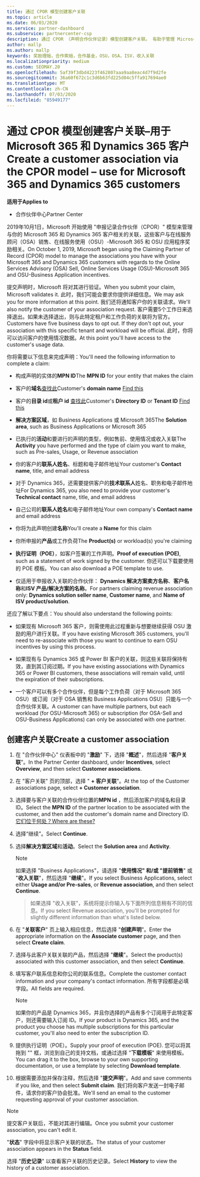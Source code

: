 ```yaml
---
title: 通过 CPOR 模型创建客户关联
ms.topic: article
ms.date: 06/03/2020
ms.service: partner-dashboard
ms.subservice: partnercenter-csp
description: 通过 CPOR （声明合作伙伴记录）模型创建客户关联。 有助于管理 Microsoft 365 和 Dynamics 365 客户的销售、使用情况、& 奖励。
author: mallp
ms.author: mallp
keywords: 奖励理赔，合作索赔，合作基金，OSU，OSA，ISV，收入关联
ms.localizationpriority: medium
ms.custom: SEOMAY.20
ms.openlocfilehash: 5af39f3dbd4223f462807aaa9aa8eac4d7f9d2fe
ms.sourcegitcommit: 36a60f672c1c3d6b63fd225d04c5ffa917694ae0
ms.translationtype: MT
ms.contentlocale: zh-CN
ms.lasthandoff: 07/03/2020
ms.locfileid: "85949177"
---
```

# <a name="create-a-customer-association-via-the-cpor-model--use-for-microsoft-365-and-dynamics-365-customers"></a><span data-ttu-id="2edd9-105">通过 CPOR 模型创建客户关联–用于 Microsoft 365 和 Dynamics 365 客户</span><span class="sxs-lookup"><span data-stu-id="2edd9-105">Create a customer association via the CPOR model – use for Microsoft 365 and Dynamics 365 customers</span></span>

<span data-ttu-id="2edd9-106">**适用于**</span><span class="sxs-lookup"><span data-stu-id="2edd9-106">**Applies to**</span></span>

- <span data-ttu-id="2edd9-107">合作伙伴中心</span><span class="sxs-lookup"><span data-stu-id="2edd9-107">Partner Center</span></span>

<span data-ttu-id="2edd9-108">2019年10月1日，Microsoft 开始使用 "申报记录合作伙伴（CPOR）" 模型来管理与你的 Microsoft 365 和 Dynamics 365 客户相关的关联，这些客户与在线服务顾问（OSA）销售、在线服务使用（OSU）-Microsoft 365 和 OSU 应用程序奖励相关。</span><span class="sxs-lookup"><span data-stu-id="2edd9-108">On October 1, 2019, Microsoft began using the Claiming Partner of Record (CPOR) model to manage the associations you have with your Microsoft 365 and Dynamics 365 customers with regards to the Online Services Advisory (OSA) Sell, Online Services Usage (OSU)-Microsoft 365 and OSU-Business Application incentives.</span></span>

<span data-ttu-id="2edd9-109">提交声明时，Microsoft 将对其进行验证。</span><span class="sxs-lookup"><span data-stu-id="2edd9-109">When you submit your claim, Microsoft validates it.</span></span> <span data-ttu-id="2edd9-110">此时，我们可能会要求你提供详细信息。</span><span class="sxs-lookup"><span data-stu-id="2edd9-110">We may ask you for more information at this point.</span></span> <span data-ttu-id="2edd9-111">我们还将通知客户你的关联请求。</span><span class="sxs-lookup"><span data-stu-id="2edd9-111">We'll also notify the customer of your association request.</span></span> <span data-ttu-id="2edd9-112">客户需要5个工作日来选择退出。如果未选择退出，则与此特定租户和工作负荷的关联将为官方。</span><span class="sxs-lookup"><span data-stu-id="2edd9-112">Customers have five business days to opt out. If they don't opt out, your association with this specific tenant and workload will be official.</span></span> <span data-ttu-id="2edd9-113">此时，你将可以访问客户的使用情况数据。</span><span class="sxs-lookup"><span data-stu-id="2edd9-113">At this point you'll have access to the customer's usage data.</span></span> 

<span data-ttu-id="2edd9-114">你将需要以下信息来完成声明：</span><span class="sxs-lookup"><span data-stu-id="2edd9-114">You'll need the following information to complete a claim:</span></span>

- <span data-ttu-id="2edd9-115">构成声明的实体的**MPN ID**</span><span class="sxs-lookup"><span data-stu-id="2edd9-115">The **MPN ID** for your entity that makes the claim</span></span>

- <span data-ttu-id="2edd9-116">客户的**域名**[查找此](https://docs.microsoft.com/partner-center/find-customer-domain-name)</span><span class="sxs-lookup"><span data-stu-id="2edd9-116">Customer's **domain name** [Find this](https://docs.microsoft.com/partner-center/find-customer-domain-name)</span></span>

- <span data-ttu-id="2edd9-117">客户的**目录 id**或**租户 id** [查找此](https://docs.microsoft.com/partner-center/find-customer-domain-name)</span><span class="sxs-lookup"><span data-stu-id="2edd9-117">Customer's **Directory ID** or **Tenant ID** [Find this](https://docs.microsoft.com/partner-center/find-customer-domain-name)</span></span>

- <span data-ttu-id="2edd9-118">**解决方案区域**，如 Business Applications 或 Microsoft 365</span><span class="sxs-lookup"><span data-stu-id="2edd9-118">The **Solution area**, such as Business Applications or Microsoft 365</span></span>

- <span data-ttu-id="2edd9-119">已执行的**活动**和要进行的声明的类型，例如售前、使用情况或收入关联</span><span class="sxs-lookup"><span data-stu-id="2edd9-119">The **Activity** you have performed and the type of claim you want to make, such as Pre-sales, Usage, or Revenue association</span></span>

- <span data-ttu-id="2edd9-120">你的客户的**联系人姓名**、标题和电子邮件地址</span><span class="sxs-lookup"><span data-stu-id="2edd9-120">Your customer's **Contact name**, title, and email address</span></span>

- <span data-ttu-id="2edd9-121">对于 Dynamics 365，还需要提供客户的**技术联系人**姓名、职务和电子邮件地址</span><span class="sxs-lookup"><span data-stu-id="2edd9-121">For Dynamics 365, you also need to provide your customer's **Technical contact** name, title, and email address</span></span>

- <span data-ttu-id="2edd9-122">自己公司的**联系人姓名**和电子邮件地址</span><span class="sxs-lookup"><span data-stu-id="2edd9-122">Your own company's **Contact name** and email address</span></span>

- <span data-ttu-id="2edd9-123">你将为此声明创建**名称**</span><span class="sxs-lookup"><span data-stu-id="2edd9-123">You'll create a **Name** for this claim</span></span>

- <span data-ttu-id="2edd9-124">你所申报的**产品**或工作负荷</span><span class="sxs-lookup"><span data-stu-id="2edd9-124">The **Product(s)** or workload(s) you're claiming</span></span>

- <span data-ttu-id="2edd9-125">**执行证明（POE）**，如客户签署的工作声明。</span><span class="sxs-lookup"><span data-stu-id="2edd9-125">**Proof of execution (POE)**, such as a statement of work signed by the customer.</span></span> <span data-ttu-id="2edd9-126">你还可以下载要使用的 POE 模板。</span><span class="sxs-lookup"><span data-stu-id="2edd9-126">You can also download a POE template to use.</span></span>

- <span data-ttu-id="2edd9-127">仅适用于申报收入关联的合作伙伴： **Dynamics 解决方案卖方名称**、**客户名称**和**ISV 产品/解决方案的名称**。</span><span class="sxs-lookup"><span data-stu-id="2edd9-127">For partners claiming revenue association only: **Dynamics solution seller name**, **Customer name**, and **Name of ISV product/solution**.</span></span> 

<span data-ttu-id="2edd9-128">还应了解以下要点：</span><span class="sxs-lookup"><span data-stu-id="2edd9-128">You should also understand the following points:</span></span>

- <span data-ttu-id="2edd9-129">如果现有 Microsoft 365 客户，则需使用此过程重新与想要继续获得 OSU 激励的用户进行关联。</span><span class="sxs-lookup"><span data-stu-id="2edd9-129">If you have existing Microsoft 365 customers, you'll need to re-associate with those you want to continue to earn OSU incentives by using this process.</span></span>

- <span data-ttu-id="2edd9-130">如果现有与 Dynamics 365 或 Power BI 客户的关联，则这些关联将保持有效，直到其订阅过期。</span><span class="sxs-lookup"><span data-stu-id="2edd9-130">If you have existing associations with Dynamics 365 or Power BI customers, these associations will remain valid, until the expiration of their subscriptions.</span></span>

- <span data-ttu-id="2edd9-131">一个客户可以有多个合作伙伴，但是每个工作负荷（对于 Microsoft 365 OSU）或订阅（对于 OSA 销售和 Business Applications OSU）只能与一个合作伙伴关联。</span><span class="sxs-lookup"><span data-stu-id="2edd9-131">A customer can have multiple partners, but each workload (for OSU-Microsoft 365) or subscription (for OSA-Sell and OSU-Business Applications) can only be associated with one partner.</span></span>

## <a name="create-a-customer-association"></a><span data-ttu-id="2edd9-132">创建客户关联</span><span class="sxs-lookup"><span data-stu-id="2edd9-132">Create a customer association</span></span>

1. <span data-ttu-id="2edd9-133">在 "合作伙伴中心" 仪表板中的 "**激励**" 下，选择 "**概述**"，然后选择 "**客户关联**"。</span><span class="sxs-lookup"><span data-stu-id="2edd9-133">In the Partner Center dashboard, under **Incentives**, select **Overview**, and then select **Customer associations**.</span></span> 

2. <span data-ttu-id="2edd9-134">在 "客户关联" 页的顶部，选择 " **+ 客户关联**"。</span><span class="sxs-lookup"><span data-stu-id="2edd9-134">At the top of the Customer associations page, select **+ Customer association**.</span></span>

3. <span data-ttu-id="2edd9-135">选择要与客户关联的合作伙伴位置的**MPN id** ，然后添加客户的域名和目录 ID。</span><span class="sxs-lookup"><span data-stu-id="2edd9-135">Select the **MPN ID** of the partner location to be associated with the customer, and then add the customer's domain name and Directory ID.</span></span> [<span data-ttu-id="2edd9-136">它们位于何处？</span><span class="sxs-lookup"><span data-stu-id="2edd9-136">Where are these?</span></span>](https://docs.microsoft.com/partner-center/find-customer-domain-name)

4. <span data-ttu-id="2edd9-137">选择“继续”。</span><span class="sxs-lookup"><span data-stu-id="2edd9-137">Select **Continue**.</span></span>

5. <span data-ttu-id="2edd9-138">选择**解决方案区域**和**活动**。</span><span class="sxs-lookup"><span data-stu-id="2edd9-138">Select the **Solution area** and **Activity**.</span></span> 

   >[!Note]
   >
   ><span data-ttu-id="2edd9-139">如果选择 "Business Applications"，请选择 "**使用情况" 和/或 "提前销售**" 或 "**收入关联**"，然后选择 "**继续**"。</span><span class="sxs-lookup"><span data-stu-id="2edd9-139">If you select Business Applications, select either **Usage and/or Pre-sales**, or **Revenue association**, and then select **Continue**.</span></span> 

   ><span data-ttu-id="2edd9-140">如果选择 "收入关联"，系统将提示你输入与下面所列信息稍有不同的信息。</span><span class="sxs-lookup"><span data-stu-id="2edd9-140">If you select Revenue association, you'll be prompted for slightly different information than what's listed below.</span></span>

6. <span data-ttu-id="2edd9-141">在 "**关联客户**" 页上输入相应信息，然后选择 "**创建声明**"。</span><span class="sxs-lookup"><span data-stu-id="2edd9-141">Enter the appropriate information on the **Associate customer** page, and then select **Create claim**.</span></span>

7. <span data-ttu-id="2edd9-142">选择与此客户关联关联的产品，然后选择 "**继续**"。</span><span class="sxs-lookup"><span data-stu-id="2edd9-142">Select the product(s) associated with this customer association, and then select **Continue**.</span></span>

8. <span data-ttu-id="2edd9-143">填写客户联系信息和你公司的联系信息。</span><span class="sxs-lookup"><span data-stu-id="2edd9-143">Complete the customer contact information and your company's contact information.</span></span> <span data-ttu-id="2edd9-144">所有字段都是必填字段。</span><span class="sxs-lookup"><span data-stu-id="2edd9-144">All fields are required.</span></span> 

   >[!NOTE]
   ><span data-ttu-id="2edd9-145">如果你的产品是 Dynamics 365，并且你选择的产品有多个订阅用于此特定客户，则还需要输入订阅 ID。</span><span class="sxs-lookup"><span data-stu-id="2edd9-145">If your product is Dynamics 365, and the product you choose has multiple subscriptions for this particular customer, you'll also need to enter the subscription ID.</span></span>

9. <span data-ttu-id="2edd9-146">提供执行证明（POE）。</span><span class="sxs-lookup"><span data-stu-id="2edd9-146">Supply your proof of execution (POE).</span></span> <span data-ttu-id="2edd9-147">您可以将其拖到 "" 框，浏览到自己的支持文档，或通过选择 "**下载模板**" 来使用模板。</span><span class="sxs-lookup"><span data-stu-id="2edd9-147">You can drag it to the box, browse to your own supporting documentation, or use a template by selecting **Download template**.</span></span> 

10. <span data-ttu-id="2edd9-148">根据需要添加并保存注释，然后选择 "**提交声明**"。</span><span class="sxs-lookup"><span data-stu-id="2edd9-148">Add and save comments if you like, and then select **Submit claim**.</span></span> <span data-ttu-id="2edd9-149">我们将向客户发送一封电子邮件，请求你的客户协会批准。</span><span class="sxs-lookup"><span data-stu-id="2edd9-149">We'll send an email to the customer requesting approval of your customer association.</span></span>

   >[!NOTE]
   ><span data-ttu-id="2edd9-150">提交客户关联后，不能对其进行编辑。</span><span class="sxs-lookup"><span data-stu-id="2edd9-150">Once you submit your customer association, you can't edit it.</span></span>

<span data-ttu-id="2edd9-151">"**状态**" 字段中将显示客户关联的状态。</span><span class="sxs-lookup"><span data-stu-id="2edd9-151">The status of your customer association appears in the **Status** field.</span></span>

<span data-ttu-id="2edd9-152">选择 "**历史记录**" 以查看客户关联的历史记录。</span><span class="sxs-lookup"><span data-stu-id="2edd9-152">Select **History** to view the history of a customer association.</span></span>
